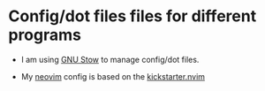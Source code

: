 
# Config/dot files files for different programs

- I am using [GNU Stow](https://www.gnu.org/software/stow/) to manage config/dot files.

- My [neovim](https://neovim.io) config is based on the [kickstarter.nvim](https://github.com/nvim-lua/kickstart.nvim)
